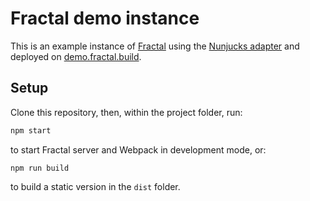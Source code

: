 # Fractal demo instance

This is an example instance of [Fractal](https://github.com/frctl/fractal) using the [Nunjucks adapter](https://github.com/frctl/fractal/tree/main/packages/nunjucks) and deployed on [demo.fractal.build](https://demo.fractal.build/).

## Setup

Clone this repository, then, within the project folder, run:

```bash
npm start
```

to start Fractal server and Webpack in development mode, or:

```
npm run build
```

to build a static version in the `dist` folder.
